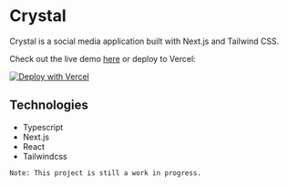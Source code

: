 # Crystal
Crystal is a social media application built with Next.js and Tailwind CSS.

Check out the live demo [here](https://crystal.medina.dev/) or deploy to Vercel:

[![Deploy with Vercel](https://vercel.com/button)](https://vercel.com/new/git/external?repository-url=https%3A%2F%2Fgithub.com%2Fdnrm%2Fnext-users)

## Technologies

- Typescript
- Next.js
- React
- Tailwindcss

`Note: This project is still a work in progress.`
